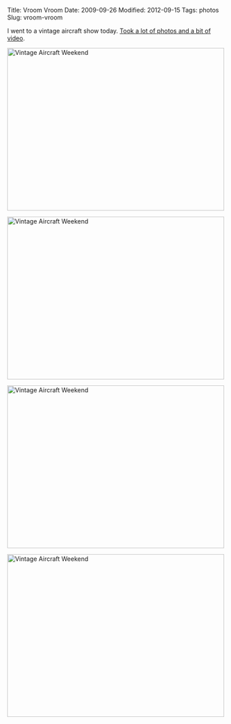 Title: Vroom Vroom
Date: 2009-09-26
Modified: 2012-09-15
Tags: photos
Slug: vroom-vroom

I went to a vintage aircraft show today. <a href="http://www.flickr.com/photos/pigmonkey/sets/72157622337075317/">Took a lot of photos and a bit of video</a>.

<a href="http://www.flickr.com/photos/pigmonkey/3957815848/" title="Vintage Aircraft Weekend by Pig Monkey, on Flickr"><img src="http://farm3.static.flickr.com/2546/3957815848_24e0077d6c.jpg" width="500" height="375" alt="Vintage Aircraft Weekend" /></a>

<a href="http://www.flickr.com/photos/pigmonkey/3957820548/" title="Vintage Aircraft Weekend by Pig Monkey, on Flickr"><img src="http://farm3.static.flickr.com/2459/3957820548_f9f247d351.jpg" width="500" height="375" alt="Vintage Aircraft Weekend" /></a>

<a href="http://www.flickr.com/photos/pigmonkey/3957063015/" title="Vintage Aircraft Weekend by Pig Monkey, on Flickr"><img src="http://farm4.static.flickr.com/3452/3957063015_8f95a6e79f.jpg" width="500" height="375" alt="Vintage Aircraft Weekend" /></a>

<a href="http://www.flickr.com/photos/pigmonkey/3957874276/" title="Vintage Aircraft Weekend by Pig Monkey, on Flickr"><img src="http://farm3.static.flickr.com/2437/3957874276_e262683465.jpg" width="500" height="375" alt="Vintage Aircraft Weekend" /></a>
